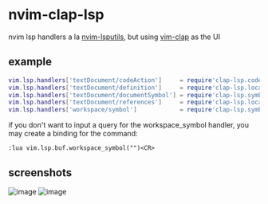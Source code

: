 # nvim-clap-lsp

nvim lsp handlers a la [nvim-lsputils](https://github.com/RishabhRD/nvim-lsputils), but using [vim-clap](https://github.com/liuchengxu/vim-clap) as the UI

## example

```lua
vim.lsp.handlers['textDocument/codeAction']     = require'clap-lsp.codeAction'.code_action_handler
vim.lsp.handlers['textDocument/definition']     = require'clap-lsp.locations'.definition_handler
vim.lsp.handlers['textDocument/documentSymbol'] = require'clap-lsp.symbols'.document_handler
vim.lsp.handlers['textDocument/references']     = require'clap-lsp.locations'.references_handler
vim.lsp.handlers['workspace/symbol']            = require'clap-lsp.symbols'.workspace_handler
```

if you don't want to input a query for the workspace_symbol handler, you may create a binding for the command:
```viml
:lua vim.lsp.buf.workspace_symbol("")<CR>
```

## screenshots
![image](https://user-images.githubusercontent.com/24906808/134748297-4b193cc4-e0ea-4e29-972e-344ff67598b7.png "screenshot of the symbol handler")
![image](https://user-images.githubusercontent.com/24906808/134748377-03a02aa8-e4ca-466a-b192-e75a2d5f5f19.png)


